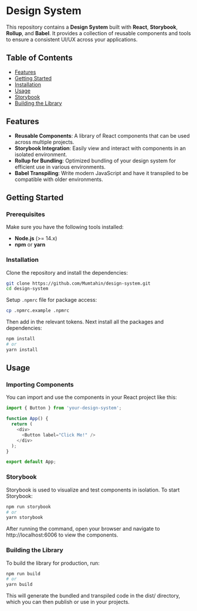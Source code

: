 # Design System

This repository contains a **Design System** built with **React**, **Storybook**, **Rollup**, and **Babel**. It provides a collection of reusable components and tools to ensure a consistent UI/UX across your applications.

## Table of Contents

- [Features](#features)
- [Getting Started](#getting-started)
- [Installation](#installation)
- [Usage](#usage)
- [Storybook](#storybook)
- [Building the Library](#building-the-library)

## Features

- **Reusable Components**: A library of React components that can be used across multiple projects.
- **Storybook Integration**: Easily view and interact with components in an isolated environment.
- **Rollup for Bundling**: Optimized bundling of your design system for efficient use in various environments.
- **Babel Transpiling**: Write modern JavaScript and have it transpiled to be compatible with older environments.

## Getting Started

### Prerequisites

Make sure you have the following tools installed:

- **Node.js** (>= 14.x)
- **npm** or **yarn**

### Installation

Clone the repository and install the dependencies:

```bash
git clone https://github.com/Mumtahin/design-system.git
cd design-system
```

Setup `.npmrc` file for package access:

```bash
cp .npmrc.example .npmrc
```

Then add in the relevant tokens. Next install all the packages and dependencies:

```bash
npm install
# or
yarn install
```

## Usage

### Importing Components

You can import and use the components in your React project like this:

```javascript
import { Button } from 'your-design-system';

function App() {
  return (
    <div>
      <Button label="Click Me!" />
    </div>
  );
}

export default App;
```

### Storybook

Storybook is used to visualize and test components in isolation. To start Storybook:

```bash
npm run storybook
# or
yarn storybook
```

After running the command, open your browser and navigate to http://localhost:6006 to view the components.


### Building the Library

To build the library for production, run:

```bash
npm run build
# or
yarn build
```

This will generate the bundled and transpiled code in the dist/ directory, which you can then publish or use in your projects.

